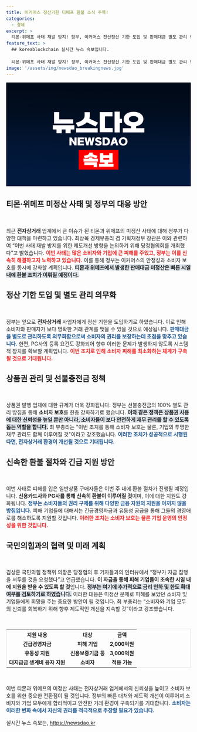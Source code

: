 ```yaml
---
title: 이커머스 정산기한 티메프 환불 소식 주목!
categories:
  - 경제
excerpt: >
  티몬·위메프 사태 재발 방지! 정부, 이커머스 전산정산 기한 도입 및 판매대금 별도 관리 의무화 발표. 피해자 환불 지원도 이번 주 완료 예정!
feature_text: >
  ## koreablockchain 실시간 뉴스 속보입니다.

  티몬·위메프 사태 재발 방지! 정부, 이커머스 전산정산 기한 도입 및 판매대금 별도 관리 의무화 발표. 피해자 환불 지원도 이번 주 완료 예정!
image: '/assets/img/newsdao_breakingnews.jpg'
---
```


<p><img src="/assets/img/newsdao_breakingnews.jpg" alt="koreablockchain 속보" /></p>

<h2 data-ke-size="size26">티몬·위메프 미정산 사태 및 정부의 대응 방안</h2>

<p data-ke-size="size16">&nbsp;</p>

<p>최근 <b>전자상거래</b> 업계에서 큰 이슈가 된 티몬과 위메프의 미정산 사태에 대해 정부가 다양한 대책을 마련하고 있습니다. 최상목 경제부총리 겸 기획재정부 장관은 이와 관련하여 “이번 사태 재발 방지를 위한 제도개선 방향을 논의하기 위해 당정협의회를 개최했다”고 밝혔습니다. <b><span style="color: #ee2323;">이번 사태는 많은 소비자와 기업에 큰 피해를 주었고, 정부는 이를 신속히 해결하고자 노력하고 있습니다.</span></b> 이를 통해 정부는 이커머스의 안정성과 소비자 보호를 동시에 강화할 계획입니다. <b><span style="background-color: #21538527;">티몬과 위메프에서 발생한 판매대금 미정산은 빠른 시일 내에 환불 조치가 이뤄질 예정이다.</span></b></p>

<h2 data-ke-size="size26">정산 기한 도입 및 별도 관리 의무화</h2>

<p data-ke-size="size16">&nbsp;</p>

<p>정부는 앞으로 <b>전자상거래</b> 사업자에게 정산 기한을 도입하기로 하였습니다. 이로 인해 소비자와 판매자가 보다 명확한 거래 관계를 맺을 수 있을 것으로 예상됩니다. <b><span style="color: #1a5490;">판매대금을 별도로 관리하도록 의무화함으로써 소비자의 권리를 보장하는데 초점을 맞추고 있습니다.</span></b> 한편, PG사의 등록 요건도 강화되어 향후 이러한 문제가 발생하지 않도록 시스템적 장치를 확보할 계획입니다. <b><span style="color: #ee2323;">이번 조치로 인해 소비자 피해를 최소화하는 체계가 구축될 것으로 기대됩니다.</span></b></p>

<h2 data-ke-size="size26">상품권 관리 및 선불충전금 정책</h2>

<p data-ke-size="size16">&nbsp;</p>

<p>상품권 발행 업체에 대한 규제가 더욱 강화됩니다. 정부는 선불충전금의 100% 별도 관리 방침을 통해 <b>소비자 보호</b>를 한층 강화하기로 했습니다. <b><span style="background-color: #21538527;">이와 같은 정책은 상품권 사용에 대한 신뢰성을 높일 뿐만 아니라, 소비자들이 보다 안전하게 재무 관리를 할 수 있도록 돕는 역할을 합니다.</span></b> 최 부총리는 "이번 조치를 통해 소비자 보호는 물론, 기업의 투명한 재무 관리도 함께 이루어질 것"이라고 강조했습니다. <b><span style="color: #1a5490;">이러한 조치가 성공적으로 시행된다면, 전자상거래 환경이 개선될 것으로 기대됩니다.</span></b></p>

<h2 data-ke-size="size26">신속한 환불 절차와 긴급 지원 방안</h2>

<p data-ke-size="size16">&nbsp;</p>

<p>이번 사태로 피해를 입은 일반상품 구매자들은 이번 주 내에 환불 절차가 진행될 예정입니다. <b>신용카드사와 PG사를 통해 신속히 환불이 이루어질 것</b>이며, 이에 대한 지원도 강화됩니다. <b><span style="color: #1a5490;">정부는 소비자들의 권리 구제를 위해 다양한 금융 자원의 지원을 아끼지 않을 방침입니다.</span></b> 피해 기업들에 대해서는 긴급경영자금과 유동성 공급을 통해 그들의 경영애로를 해소하도록 지원할 것입니다. <b><span style="color: #ee2323;">이러한 조치는 소비자 보호는 물론 기업 운영의 안정성을 위한 것입니다.</span></b></p>

<h2 data-ke-size="size26">국민의힘과의 협력 및 미래 계획</h2>

<p data-ke-size="size16">&nbsp;</p>

<p>김상훈 국민의힘 정책위 의장은 당정협의 후 기자들과의 인터뷰에서 “정부가 자금 집행을 서두를 것을 요청했다”고 언급했습니다. <b>이 자금을 통해 피해 기업들이 조속한 시일 내에 지원을 받을 수 있도록 할 것</b>입니다. <b><span style="background-color: #21538527;">정부는 여기에 추가적으로 금리 인하 및 한도 확대 여부를 검토하기로 하였습니다.</span></b> 이러한 대응은 미정산 문제로 피해를 보았던 소비자 및 기업들에게 희망을 주는 중요한 방안이 될 것입니다. 최 부총리는 “소비자와 기업 모두의 신뢰를 회복하기 위해 향후 제도적인 개선을 지속할 것”이라고 강조했습니다.</p>

<p data-ke-size="size16">&nbsp;</p>

<table style="width: 100%; border: 1px solid #ddd; border-collapse: collapse;">
<tr>
<th style="text-align: center;"><b>지원 내용</b></th>
<th style="text-align: center;"><b>대상</b></th>
<th style="text-align: center;"><b>금액</b></th>
</tr>
<tr>
<td style="text-align: center; height: 17px;"><b>긴급경영자금</b></td>
<td style="text-align: center; height: 17px;"><b>피해 기업</b></td>
<td style="text-align: center; height: 17px;"><b>2,000억원</b></td>
</tr>
<tr>
<td style="text-align: center; height: 17px;"><b>유동성 지원</b></td>
<td style="text-align: center; height: 17px;"><b>신용보증기금 등</b></td>
<td style="text-align: center; height: 17px;"><b>3,000억원</b></td>
</tr>
<tr>
<td style="text-align: center; height: 17px;"><b>대지급금 생계비 융자 지원</b></td>
<td style="text-align: center; height: 17px;"><b>소비자</b></td>
<td style="text-align: center; height: 17px;"><b>적용 가능</b></td>
</tr>
</table>

<p data-ke-size="size16">&nbsp;</p>

<p>이번 티몬과 위메프의 미정산 사태는 전자상거래 업계에서의 신뢰성을 높이고 소비자 보호를 위한 중요한 전환점이 될 것입니다. 정부의 빠른 대처와 제도적 개선이 이루어져 소비자와 기업 모두에게 합리적이고 안전한 거래 환경이 구축되기를 기대합니다. <b><span style="color: #1a5490;">소비자는 이러한 변화 속에서 자신의 권리를 적극적으로 주장할 필요가 있습니다.</span></b></p>
실시간 뉴스 속보는, <a href="https://newsdao.kr" rel="dofollow">https://newsdao.kr</a>


